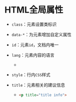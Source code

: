 # HTML全局属性

- `class`：元素设置类标识

- `data-*`：为元素增加自定义属性

- `id`：元素`id`，文档内唯一

- `lang`：元素内容的语言
  
  - <html lang="en">
  
- `style`：行内`CSS`样式

- `title`：元素相关的建议信息
  
  - ```html
    <p title="title info">
    ```
    
    